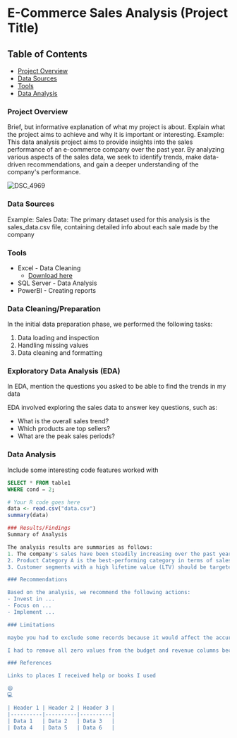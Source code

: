 # E-Commerce Sales Analysis (Project Title)

## Table of Contents

- [Project Overview](#project-overview)
- [Data Sources](#data-sources)
- [Tools](#tools)
- [Data Analysis](#data-analysis) 

### Project Overview

Brief, but informative explanation of what my project is about. Explain what the project aims to achieve and why it is important or interesting.
Example: This data analysis project aims to provide insights into the sales performance of an e-commerce company over the past year. By analyzing various aspects of the sales data, we seek to identify trends, make data-driven recommendations, and gain a deeper understanding of the company's performance.

![DSC_4969](https://github.com/austincicale/Documenting-Example/assets/77798880/fa20c233-38ea-48ca-9ab7-fb429688dd5f)


### Data Sources

Example: Sales Data: The primary dataset used for this analysis is the sales_data.csv file, containing detailed info about each sale made by the company

### Tools

- Excel - Data Cleaning
  - [Download here](https://microsoft.com)
- SQL Server - Data Analysis
- PowerBI - Creating reports

### Data Cleaning/Preparation

In the initial data preparation phase, we performed the following tasks:
1. Data loading and inspection
2. Handling missing values
3. Data cleaning and formatting

### Exploratory Data Analysis (EDA)

In EDA, mention the questions you asked to be able to find the trends in my data

EDA involved exploring the sales data to answer key questions, such as:

- What is the overall sales trend?
- Which products are top sellers?
- What are the peak sales periods?

### Data Analysis

Include some interesting code features worked with

```sql
SELECT * FROM table1
WHERE cond = 2;
```
```r
# Your R code goes here
data <- read.csv("data.csv")
summary(data)

### Results/Findings
Summary of Analysis

The analysis results are summaries as follows:
1. The company's sales have been steadily increasing over the past year, with a noticeable peak during the holiday season.
2. Product Category A is the best-performing category in terms of sales and revenue
3. Customer segments with a high lifetime value (LTV) should be targeted for marketing efforts.

### Recommendations

Based on the analysis, we recommend the following actions:
- Invest in ...
- Focus on ...
- Implement ...

### Limitations

maybe you had to exclude some records because it would affect the accuracy of the analysis. So anything I did to modify data and exclude some records, mentioned in the limitations.

I had to remove all zero values from the budget and revenue columns because they would have affected the accuracy of my conclusions from the analysis. There are still a few outliers even after the omissions but even there we can still see that there is a positive correlation between both budget and number of votes with revenue.

### References

Links to places I received help or books I used

😄
💻

| Header 1 | Header 2 | Header 3 |
|----------|----------|----------|
| Data 1   | Data 2   | Data 3   |
| Data 4   | Data 5   | Data 6   |





